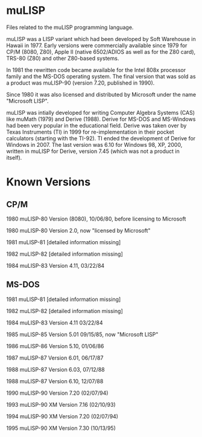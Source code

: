 # muLISP

Files related to the muLISP programming language.

muLISP was a LISP variant which had been developed by Soft Warehouse in Hawaii in 1977.
Early versions were commercially available since 1979 for CP/M (8080, Z80), Apple II (native 6502/ADIOS as well as for the Z80 card), TRS-80 (Z80) and other Z80-based systems.

In 1981 the rewritten code became available for the Intel 808x processor family and the MS-DOS operating system.
The final version that was sold as a product was muLISP-90 (version 7.20, published in 1990).

Since 1980 it was also licensed and distributed by Microsoft under the name "Microsoft LISP".

muLISP was intially developed for writing Computer Algebra Systems (CAS) like muMath (1979) and Derive (1988).
Derive for MS-DOS and MS-Windows had been very popular in the educational field.
Derive was  taken over by Texas Instruments (TI) in 1999 for re-implementation in their pocket calculators (starting with the TI-92).
TI ended the development of Derive for Windows in 2007. The last version was 6.10 for Windows 98, XP, 2000, written in muLISP for Derive, version 7.45 (which was not a product in itself).

Known Versions
===============

CP/M
--------------
1980	muLISP-80	Version (8080), 10/06/80, before licensing to Microsoft

1980	muLISP-80	Version 2.0, now "licensed by Microsoft"

1981	muLISP-81	[detailed information missing]

1982	muLISP-82	[detailed information missing]

1984	muLISP-83	Version 4.11, 03/22/84

MS-DOS
--------------
1981	muLISP-81	[detailed information missing]

1982	muLISP-82	[detailed information missing]

1984	muLISP-83	Version 4.11 03/22/84

1985	muLISP-85	Version 5.01 09/15/85, now "Microsoft LISP"

1986	muLISP-86	Version 5.10, 01/06/86

1987	muLISP-87	Version 6.01, 06/17/87

1988	muLISP-87	Version 6.03, 07/12/88

1988	muLISP-87	Version 6.10, 12/07/88

1990	muLISP-90	Version 7.20 (02/07/94)

1993	muLISP-90 XM	Version 7.16 (02/10/93)

1994	muLISP-90 XM	Version 7.20 (02/07/94)

1995	muLISP-90 XM	Version 7.30 (10/13/95)
